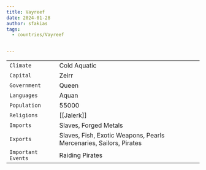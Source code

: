 ```yaml
---
title: Vayreef
date: 2024-01-28
author: sfakias
tags:
  - countries/Vayreef


---
```

| | |
| --- | --- |
| `Climate` | Cold Aquatic |
| `Capital` | Zeirr |
| `Government` | Queen |
| `Languages` | Aquan |
| `Population` | 55000 |
| `Religions` | [[Jalerk]] |
| `Imports` | Slaves, Forged Metals |
| `Exports` | Slaves, Fish, Exotic Weapons, Pearls Mercenaries, Sailors, Pirates |
| `Important Events` | Raiding Pirates |
